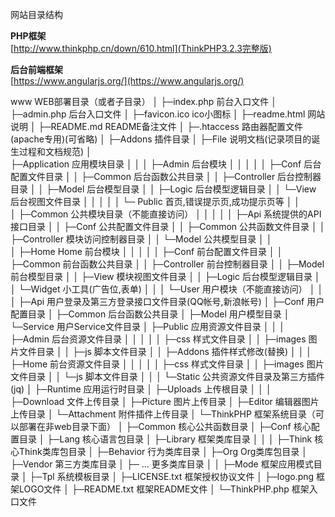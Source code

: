 ﻿网站目录结构

**PHP框架**  
[http://www.thinkphp.cn/down/610.html](ThinkPHP3.2.3完整版) 

**后台前端框架**  
[https://www.angularjs.org/](https://www.angularjs.org/) 

www  WEB部署目录（或者子目录）
│
├─index.php       前台入口文件
│
├─admin.php       后台入口文件
│
├─favicon.ico     ico小图标
│
├─readme.html     网站说明 
│
├─README.md       README备注文件
│
├─.htaccess       路由器配置文件(apache专用)(可省略)
│
├─Addons 插件目录
│
├─File 说明文档(记录项目的诞生过程和文档规范)
│  
├─Application 应用模块目录
│  │
│  ├─Admin 后台模块
│  │  │
│  │  ├─Conf 后台配置文件目录
│  │  ├─Common 后台函数公共目录
│  │  ├─Controller 后台控制器目录
│  │  ├─Model 后台模型目录
│  │  ├─Logic 后台模型逻辑目录
│  │  └─View 后台视图文件目录
│  │    │
│  │    └─ Public 首页,错误提示页,成功提示页等
│  │  
│  ├─Common 公共模块目录（不能直接访问）
│  │  │
│  │  ├─Api  系统提供的API接口目录
│  │  ├─Conf 公共配置文件目录
│  │  ├─Common 公共函数文件目录
│  │  ├─Controller 模块访问控制器目录
│  │  └─Model 公共模型目录
│  │  
│  ├─Home Home 前台模块
│  │  │
│  │  ├─Conf 前台配置文件目录
│  │  ├─Common 前台函数公共目录
│  │  ├─Controller 前台控制器目录
│  │  ├─Model 前台模型目录
│  │  ├─View 模块视图文件目录
│  │  ├─Logic 后台模型逻辑目录
│  │  └─Widget 小工具(广告位,表单)
│  │
│  └─User 用户模块（不能直接访问）
│     │
│     ├─Api  用户登录及第三方登录接口文件目录(QQ帐号,新浪帐号)
│     ├─Conf 用户配置目录
│     ├─Common 后台函数公共目录
│     ├─Model 用户模型目录
│     └─Service 用户Service文件目录
│
├─Public 应用资源文件目录
│  │
│  ├─Admin 后台资源文件目录
│  │  │ 
│  │  ├─css 样式文件目录
│  │  ├─images 图片文件目录
│  │  ├─js 脚本文件目录
│  │  ├─Addons 插件样式修改(替换)
│  │
│  ├─Home 前台资源文件目录
│  │  │ 
│  │  ├─css 样式文件目录
│  │  ├─images 图片文件目录
│  │  └─js 脚本文件目录
│  │
│  └─Static 公共资源文件目录及第三方插件(jq) 
│ 
├─Runtime 应用运行时目录
│
├─Uploads 上传根目录
│  │
│  ├─Download 文件上传目录
│  ├─Picture 图片上传目录
│  ├─Editor 编辑器图片上传目录
│  └─Attachment  附件插件上传目录
│
└─ThinkPHP        框架系统目录（可以部署在非web目录下面）
  │	
  ├─Common       核心公共函数目录
  │
  ├─Conf         核心配置目录 
  │
  ├─Lang         核心语言包目录
  │
  ├─Library      框架类库目录
  │  │
  │  ├─Think     核心Think类库包目录
  │  ├─Behavior  行为类库目录
  │  ├─Org       Org类库包目录
  │  ├─Vendor    第三方类库目录
  │  ├─ ...      更多类库目录
  │  │
  ├─Mode         框架应用模式目录
  │
  ├─Tpl          系统模板目录
  │
  ├─LICENSE.txt  框架授权协议文件
  │
  ├─logo.png     框架LOGO文件
  │
  ├─README.txt   框架README文件
  │
  └─ThinkPHP.php    框架入口文件
